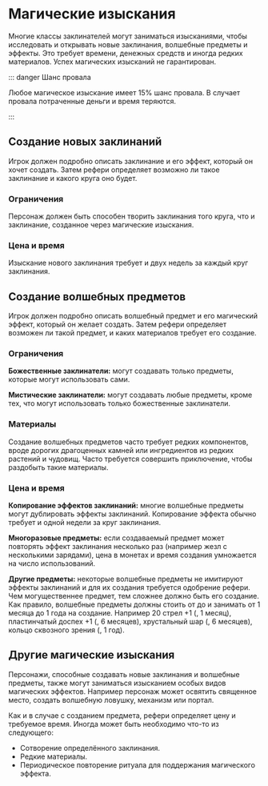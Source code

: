 # Магические изыскания

Многие классы заклинателей могут заниматься изысканиями, чтобы исследовать и открывать новые заклинания, волшебные предметы и эффекты. Это требует времени, денежных средств и иногда редких материалов. Успех магических изысканий не гарантирован.

::: danger Шанс провала

Любое магическое изыскание имеет 15% шанс провала. В случает провала потраченные деньги и время теряются.

:::

## Создание новых заклинаний

Игрок должен подробно описать заклинание и его эффект, который он хочет создать. Затем рефери определяет возможно ли такое заклинание и какого круга оно будет.

### Ограничения

Персонаж должен быть способен творить заклинания того круга, что и заклинание, созданное через магические изыскания.

### Цена и время

Изыскание нового заклинания требует <Coin :v=1000 /> и двух недель за каждый круг заклинания.

## Создание волшебных предметов

Игрок должен подробно описать волшебный предмет и его магический эффект, который он желает создать. Затем рефери определяет возможен ли такой предмет, и каких материалов требует его создание.

### Ограничения

**Божественные заклинатели:** могут создавать только предметы, которые могут использовать сами.

**Мистические заклинатели:** могут создавать любые предметы, кроме тех, что могут использовать только божественные заклинатели.

### Материалы

Создание волшебных предметов часто требует редких компонентов, вроде дорогих драгоценных камней или ингредиентов из редких растений и чудовищ. Часто требуется совершить приключение, чтобы раздобыть такие материалы.

### Цена и время

**Копирование эффектов заклинаний:** многие волшебные предметы могут дублировать эффекты заклинаний. Копирование эффекта обычно требует <Coin :v=500 /> и одной недели за круг заклинания.

**Многоразовые предметы:** если создаваемый предмет может повторять эффект заклинания несколько раз (например жезл с несколькими зарядами), цена в монетах и время создания умножается на число использований.

**Другие предметы:** некоторые волшебные предметы не имитируют эффекты заклинаний и для их создания требуется одобрение рефери. Чем могущественнее предмет, тем сложнее должно быть его создание. Как правило, волшебные предметы должны стоить от <Coin :v=10000 /> до <Coin :v=100000 /> и занимать от 1 месяца до 1 года на создание. Например 20 стрел +1 (<Coin :v=10000 />, 1 месяц), пластинчатый доспех +1 (<Coin :v=10000 />, 6 месяцев), хрустальный шар (<Coin :v=30000 />, 6 месяцев), кольцо сквозного зрения (<Coin :v=100000 />, 1 год).

## Другие магические изыскания

Персонажи, способные создавать новые заклинания и волшебные предметы, также могут заниматься изысканием особых видов магических эффектов. Например персонаж может освятить священное место, создать волшебную ловушку, механизм или портал.

Как и в случае с созданием предмета, рефери определяет цену и требуемое время. Иногда может быть необходимо что-то из следующего:

-   Сотворение определённого заклинания.
-   Редкие материалы.
-   Периодическое повторение ритуала для поддержания магического эффекта.
